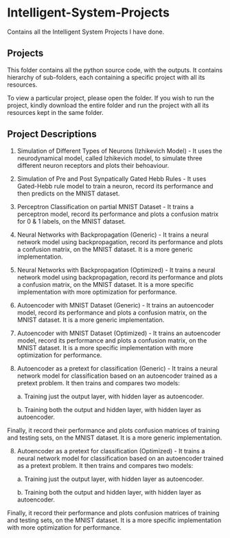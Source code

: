 # Intelligent-System-Projects
Contains all the Intelligent System Projects I have done.

## Projects

This folder contains all the python source code, with the outputs. It contains hierarchy of sub-folders, each containing a specific project with all its resources. 

To view a particular project, please open the folder. If you wish to run the project, kindly download the entire folder and run the project with all its resources kept in the same folder.

## Project Descriptions

1. Simulation of Different Types of Neurons (Izhikevich Model) - It uses the neurodynamical model, called Izhikevich model, to simulate three different neuron receptors and plots their behoaviour.

2. Simulation of Pre and Post Synpatically Gated Hebb Rules - It uses Gated-Hebb rule model to train a neuron, record its performance and then predicts on the MNIST dataset.

3. Perceptron Classification on partial MNIST Dataset - It trains a perceptron model, record its performance and plots a confusion matrix for 0 & 1 labels, on the MNIST dataset.

4. Neural Networks with Backpropagation (Generic) - It trains a neural network model using backpropagation, record its performance and plots a confusion matrix, on the MNIST dataset. It is a more generic implementation.

5. Neural Networks with Backpropagation (Optimized) - It trains a neural network model using backpropagation, record its performance and plots a confusion matrix, on the MNIST dataset. It is a more specific implementation with more optimization for performance.

6. Autoencoder with MNIST Dataset (Generic) - It trains an autoencoder model, record its performance and plots a confusion matrix, on the MNIST dataset. It is a more generic implementation.

7. Autoencoder with MNIST Dataset (Optimized) - It trains an autoencoder model, record its performance and plots a confusion matrix, on the MNIST dataset. It is a more specific implementation with more optimization for performance.

8. Autoencoder as a pretext for classification (Generic) - It trains a neural network model for classification based on an autoencoder trained as a pretext problem. It then trains and compares two models:

	a. Training just the output layer, with hidden layer as autoencoder.

	b. Training both the output and hidden layer, with hidden layer as autoencoder. 

Finally, it record their performance and plots confusion matrices of training and testing sets, on the MNIST dataset. It is a more generic implementation.

8. Autoencoder as a pretext for classification (Optimized) - It trains a neural network model for classification based on an autoencoder trained as a pretext problem. It then trains and compares two models:

	a. Training just the output layer, with hidden layer as autoencoder.

	b. Training both the output and hidden layer, with hidden layer as autoencoder. 

Finally, it record their performance and plots confusion matrices of training and testing sets, on the MNIST dataset. It is a more specific implementation with more optimization for performance.
